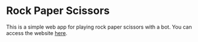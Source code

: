 # Rock Paper Scissors
This is a simple web app for playing rock paper scissors with a bot. You can access the website [here](amielchristian.github.io/rock-paper-scissors).
